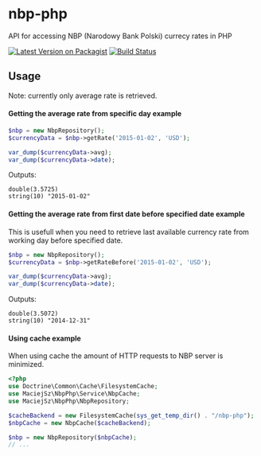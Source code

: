 # nbp-php

API for accessing NBP (Narodowy Bank Polski) currecy rates in PHP

[![Latest Version on Packagist][ico-version]][link-packagist]
[![Build Status][ico-travis]][link-travis]

## Usage
Note: currently only average rate is retrieved.
#### Getting the average rate from specific day example
```php
$nbp = new NbpRepository();
$currencyData = $nbp->getRate('2015-01-02', 'USD');

var_dump($currencyData->avg);
var_dump($currencyData->date);
```

Outputs:
```
double(3.5725)
string(10) "2015-01-02"
```

#### Getting the average rate from first date before specified date example
This is usefull when you need to retrieve last available currency rate from working day before specified date.
```php
$nbp = new NbpRepository();
$currencyData = $nbp->getRateBefore('2015-01-02', 'USD');

var_dump($currencyData->avg);
var_dump($currencyData->date);
```

Outputs:
```
double(3.5072)
string(10) "2014-12-31"
```
#### Using cache example

When using cache the amount of HTTP requests to NBP server is minimized.

```php
<?php
use Doctrine\Common\Cache\FilesystemCache;
use MaciejSz\NbpPhp\Service\NbpCache;
use MaciejSz\NbpPhp\NbpRepository;

$cacheBackend = new FilesystemCache(sys_get_temp_dir() . "/nbp-php");
$nbpCache = new NbpCache($cacheBackend);

$nbp = new NbpRepository($nbpCache);
// ...
```

[ico-version]:https://img.shields.io/packagist/v/maciej-sz/nbp-php.svg?style=plastic
[ico-travis]:https://img.shields.io/travis/maciej-sz/nbp-php/master.svg?style=plastic

[link-packagist]:https://packagist.org/packages/maciej-sz/nbp-php
[link-travis]:https://travis-ci.org/maciej-sz/nbp-php
